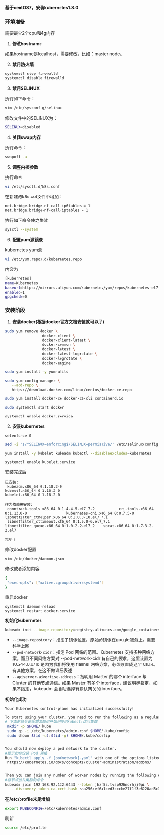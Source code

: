 **基于centOS7，安装kubernetes1.8.0**

### 环境准备

需要最少2个cpu和4g内存

1. **修改hostname**

如果hostname是localhost，需要修改，比如：master  node。

2. **禁用防火墙**

```bash
systemctl stop firewalld
systemctl disable firewalld
```

   

3. **禁用SELINUX**

执行如下命令：

```bash
vim /etc/sysconfig/selinux
```


修改文件中的SELINUX为： 

```bash
SELINUX=disabled
```



4. **关闭swap内存**

执行命令：

```bash
swapoff -a
```

5. **调整内核参数**

执行命令

```sh
vi /etc/sysctl.d/k8s.conf
```


在新建的k8s.cof文件中增加：

```bash
net.bridge.bridge-nf-call-ip6tables = 1
net.bridge.bridge-nf-call-iptables = 1
```

执行如下命令使之生效

```bash
sysctl --system
```

6.  **配置yum源镜像**

kubernetes yum源 

```bash
vi /etc/yum.repos.d/kubernetes.repo
```

内容为

```bash
[kubernetes] 
name=Kubernetes 
baseurl=https://mirrors.aliyun.com/kubernetes/yum/repos/kubernetes-el7-x86_64/ 
enabled=1 
gpgcheck=0
```

### 安装阶段

1. **安装docker(根据docker官方文档安装就可以了)**

```bash
sudo yum remove docker \
                 docker-client \
                 docker-client-latest \
                 docker-common \
                 docker-latest \
                 docker-latest-logrotate \
                 docker-logrotate \
                 docker-engine
```

```bash
sudo yum install -y yum-utils
```

```bash
sudo yum-config-manager \
   --add-repo \
   https://download.docker.com/linux/centos/docker-ce.repo
```

```bash
sudo yum install docker-ce docker-ce-cli containerd.io
```

```bash
sudo systemctl start docker
```

```bash
systemctl enable docker.service
```

2. **安装kubernetes**

```bash
setenforce 0
```

```bash
sed -i 's/^SELINUX=enforcing$/SELINUX=permissive/' /etc/selinux/config
```

```bash
yum install -y kubelet kubeadm kubectl --disableexcludes=kubernetes
```

```bash
systemctl enable kubelet.service
```

安装完成后

```
已安装:
 kubeadm.x86_64 0:1.18.2-0                                    kubectl.x86_64 0:1.18.2-0                                    kubelet.x86_64 0:1.18.2-0                                   

作为依赖被安装:
 conntrack-tools.x86_64 0:1.4.4-5.el7_7.2           cri-tools.x86_64 0:1.13.0-0                  kubernetes-cni.x86_64 0:0.7.5-0    libnetfilter_cthelper.x86_64 0:1.0.0-10.el7_7.1   
 libnetfilter_cttimeout.x86_64 0:1.0.0-6.el7_7.1    libnetfilter_queue.x86_64 0:1.0.2-2.el7_2    socat.x86_64 0:1.7.3.2-2.el7      

完毕！

```

修改docker配置

```bash
vim /etc/docker/daemon.json
```

修改或者添加内容

```bash
{
 "exec-opts": ["native.cgroupdriver=systemd"]
}
```
重启docker

```
systemctl daemon-reload
systemctl restart docker.service 
```


**初始化kubernetes**

```bash
kubeadm init --image-repository=registry.aliyuncs.com/google_containers --pod-network-cidr=10.244.0.0/16 --apiserver-advertise-address 192.168.92.132 --kubernetes-version=v1.18.0
```

- `--image-repository`：指定了镜像位置，原始的镜像在google服务上，需要科学上网
- `--pod-network-cidr`：指定 Pod 网络的范围。Kubernetes 支持多种网络方案，而且不同网络方案对 --pod-network-cidr 有自己的要求，这里设置为 10.244.0.0/16 是因为我们将使用 flannel 网络方案，必须设置成这个 CIDR。有其他方案，在这不做详细表述
- `--apiserver-advertise-address`：指明用 Master 的哪个 interface 与 Cluster 的其他节点通信。如果 Master 有多个 interface，建议明确指定，如果不指定，kubeadm 会自动选择有默认网关的 interface。



**初始化成功**

```bash
Your Kubernetes control-plane has initialized successfully!

To start using your cluster, you need to run the following as a regular user:
# 下面的命令是配置常规用户如何使用kubectl访问集群
 mkdir -p $HOME/.kube
 sudo cp -i /etc/kubernetes/admin.conf $HOME/.kube/config
 sudo chown $(id -u):$(id -g) $HOME/.kube/config


You should now deploy a pod network to the cluster. 
#提示如何安装 Pod 网络
Run "kubectl apply -f [podnetwork].yaml" with one of the options listed at:
 https://kubernetes.io/docs/concepts/cluster-administration/addons/


Then you can join any number of worker nodes by running the following on each as root:
#将节点加入集群的命令
kubeadm join 192.168.92.132:6443 --token jhzf5z.tvsp926nqrhjj9gi \
   --discovery-token-ca-cert-hash sha256:ef6a1ced3cccbe27f1f3e6220ad5c3ea75c603072382521a5386d2ee88fdb0ec 

```

**在/etc/profile末尾增加**

```bash
export KUBECONFIG=/etc/kubernetes/admin.conf
```

刷新

```bash
source /etc/profile
```

